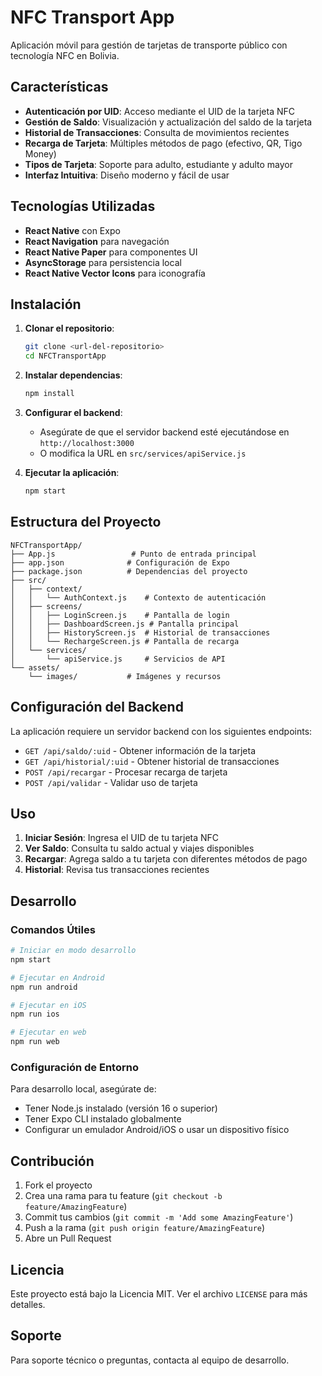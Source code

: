 # NFC Transport App

Aplicación móvil para gestión de tarjetas de transporte público con tecnología NFC en Bolivia.

## Características

- **Autenticación por UID**: Acceso mediante el UID de la tarjeta NFC
- **Gestión de Saldo**: Visualización y actualización del saldo de la tarjeta
- **Historial de Transacciones**: Consulta de movimientos recientes
- **Recarga de Tarjeta**: Múltiples métodos de pago (efectivo, QR, Tigo Money)
- **Tipos de Tarjeta**: Soporte para adulto, estudiante y adulto mayor
- **Interfaz Intuitiva**: Diseño moderno y fácil de usar

## Tecnologías Utilizadas

- **React Native** con Expo
- **React Navigation** para navegación
- **React Native Paper** para componentes UI
- **AsyncStorage** para persistencia local
- **React Native Vector Icons** para iconografía

## Instalación

1. **Clonar el repositorio**:
   ```bash
   git clone <url-del-repositorio>
   cd NFCTransportApp
   ```

2. **Instalar dependencias**:
   ```bash
   npm install
   ```

3. **Configurar el backend**:
   - Asegúrate de que el servidor backend esté ejecutándose en `http://localhost:3000`
   - O modifica la URL en `src/services/apiService.js`

4. **Ejecutar la aplicación**:
   ```bash
   npm start
   ```

## Estructura del Proyecto

```
NFCTransportApp/
├── App.js                 # Punto de entrada principal
├── app.json              # Configuración de Expo
├── package.json          # Dependencias del proyecto
├── src/
│   ├── context/
│   │   └── AuthContext.js    # Contexto de autenticación
│   ├── screens/
│   │   ├── LoginScreen.js    # Pantalla de login
│   │   ├── DashboardScreen.js # Pantalla principal
│   │   ├── HistoryScreen.js  # Historial de transacciones
│   │   └── RechargeScreen.js # Pantalla de recarga
│   └── services/
│       └── apiService.js     # Servicios de API
└── assets/
    └── images/           # Imágenes y recursos
```

## Configuración del Backend

La aplicación requiere un servidor backend con los siguientes endpoints:

- `GET /api/saldo/:uid` - Obtener información de la tarjeta
- `GET /api/historial/:uid` - Obtener historial de transacciones
- `POST /api/recargar` - Procesar recarga de tarjeta
- `POST /api/validar` - Validar uso de tarjeta

## Uso

1. **Iniciar Sesión**: Ingresa el UID de tu tarjeta NFC
2. **Ver Saldo**: Consulta tu saldo actual y viajes disponibles
3. **Recargar**: Agrega saldo a tu tarjeta con diferentes métodos de pago
4. **Historial**: Revisa tus transacciones recientes

## Desarrollo

### Comandos Útiles

```bash
# Iniciar en modo desarrollo
npm start

# Ejecutar en Android
npm run android

# Ejecutar en iOS
npm run ios

# Ejecutar en web
npm run web
```

### Configuración de Entorno

Para desarrollo local, asegúrate de:
- Tener Node.js instalado (versión 16 o superior)
- Tener Expo CLI instalado globalmente
- Configurar un emulador Android/iOS o usar un dispositivo físico

## Contribución

1. Fork el proyecto
2. Crea una rama para tu feature (`git checkout -b feature/AmazingFeature`)
3. Commit tus cambios (`git commit -m 'Add some AmazingFeature'`)
4. Push a la rama (`git push origin feature/AmazingFeature`)
5. Abre un Pull Request

## Licencia

Este proyecto está bajo la Licencia MIT. Ver el archivo `LICENSE` para más detalles.

## Soporte

Para soporte técnico o preguntas, contacta al equipo de desarrollo.
